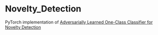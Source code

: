 # Novelty_Detection
 PyTorch implementation of [Adversarially Learned One-Class Classifier for Novelty Detection](https://arxiv.org/abs/1802.09088)
